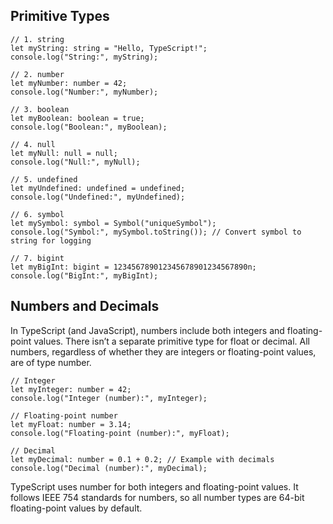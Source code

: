 
## Primitive Types

```
// 1. string
let myString: string = "Hello, TypeScript!";
console.log("String:", myString);

// 2. number
let myNumber: number = 42;
console.log("Number:", myNumber);

// 3. boolean
let myBoolean: boolean = true;
console.log("Boolean:", myBoolean);

// 4. null
let myNull: null = null;
console.log("Null:", myNull);

// 5. undefined
let myUndefined: undefined = undefined;
console.log("Undefined:", myUndefined);

// 6. symbol
let mySymbol: symbol = Symbol("uniqueSymbol");
console.log("Symbol:", mySymbol.toString()); // Convert symbol to string for logging

// 7. bigint
let myBigInt: bigint = 123456789012345678901234567890n;
console.log("BigInt:", myBigInt);
```

## Numbers and Decimals
In TypeScript (and JavaScript), numbers include both integers and floating-point values. There isn’t a separate primitive type for float or decimal. All numbers, regardless of whether they are integers or floating-point values, are of type number.

```
// Integer
let myInteger: number = 42;
console.log("Integer (number):", myInteger);

// Floating-point number
let myFloat: number = 3.14;
console.log("Floating-point (number):", myFloat);

// Decimal
let myDecimal: number = 0.1 + 0.2; // Example with decimals
console.log("Decimal (number):", myDecimal);
```

TypeScript uses number for both integers and floating-point values.
It follows IEEE 754 standards for numbers, so all number types are 64-bit floating-point values by default.
